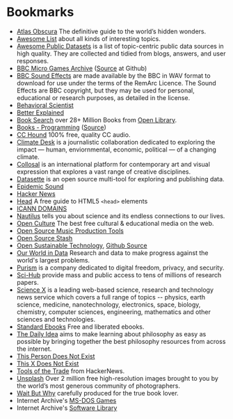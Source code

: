 # Bookmarks

- [Atlas Obscura](https://www.atlasobscura.com/) The definitive guide to the world’s hidden wonders.
- [Awesome List](https://github.com/sindresorhus/awesome) about all kinds of interesting topics.
- [Awesome Public Datasets](https://github.com/awesomedata/awesome-public-datasets) is a list of topic-centric public data sources in high quality. They are collected and tidied from blogs, answers, and user responses.
- [BBC Micro Games Archive](http://bbcmicro.co.uk) ([Source](https://github.com/pau1ie/bbcmicro.co.uk) at Github)
- [BBC Sound Effects](http://bbcsfx.acropolis.org.uk) are made available by the BBC in WAV format to download for use under the terms of the RemArc Licence. The Sound Effects are BBC copyright, but they may be used for personal, educational or research purposes, as detailed in the license.
- [Behavioral Scientist](https://behavioralscientist.org)
- [Better Explained](https://betterexplained.com)
- [Book Search](https://books-search.typesense.org) over 28+ Million Books from [Open Library](https://openlibrary.org).
- [Books - Programming](https://ebookfoundation.github.io/free-programming-books/) ([Source](https://github.com/EbookFoundation/free-programming-books))
- [CC Hound](https://cchound.com) 100% free, quality CC audio.
- [Climate Desk](http://theclimatedesk.org) is a journalistic collaboration dedicated to exploring the impact — human, enviornmental, economic, political — of a changing climate.
- [Collosal](https://www.thisiscolossal.com) is an international platform for contemporary art and visual expression that explores a vast range of creative disciplines.
- [Datasette](https://datasette.io) is an open source multi-tool for exploring and publishing data.
- [Epidemic Sound](https://www.epidemicsound.com)
- [Hacker News](https://news.ycombinator.com/)
- [Head](https://htmlhead.dev) A free guide to HTML5 `<head>` elements
- [ICANN DOMAINS](https://publicsuffix.org/list/public_suffix_list.dat)
- [Nautilus](http://nautil.us) tells you about science and its endless connections to our lives.
- [Open Culture](http://www.openculture.com) The best free cultural & educational media on the web.
- [Open Source Music Production Tools](https://midination.com/free-music-production-software/)
- [Open Source Stash](https://opensourcestash.com)
- [Open Sustainable Technology](https://opensustain.tech), [Github Source](https://github.com/protontypes/awesome-sustainable-technology)
- [Our World in Data](https://ourworldindata.org) Research and data to make progress against the world's largest problems.
- [Purism](https://puri.sm) is a company dedicated to digital freedom, privacy, and security.
- [Sci-Hub](https://sci-hub.st) provide mass and public access to tens of millions of research papers.
- [Science X](https://sciencex.com/) is a leading web-based science, research and technology news service which covers a full range of topics -- physics, earth science, medicine, nanotechnology, electronics, space, biology, chemistry, computer sciences, engineering, mathematics and other sciences and technologies.
- [Standard Ebooks](https://standardebooks.org) Free and liberated ebooks.
- [The Daily Idea](https://thedailyidea.org/) aims to make learning about philosophy as easy as possible by bringing together the best philosophy resources from across the internet.
- [This Person Does Not Exist](https://thispersondoesnotexist.com)
- [This X Does Not Exist](https://thisxdoesnotexist.com)
- [Tools of the Trade](https://github.com/cjbarber/ToolsOfTheTrade) from HackerNews.
- [Unsplash](https://unsplash.com) Over 2 million free high-resolution images brought to you by the world’s most generous community of photographers.
- [Wait But Why](https://waitbutwhy.com) carefully produced for the true book lover.
- Internet Archive's [MS-DOS Games](https://archive.org/details/softwarelibrary_msdos_games)
- Internet Archive's [Software Library](https://archive.org/details/softwarelibrary)
